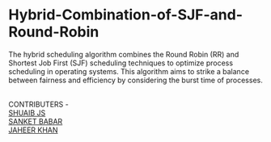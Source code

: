 # Hybrid-Combination-of-SJF-and-Round-Robin
The hybrid scheduling algorithm combines the Round Robin (RR) and Shortest Job First (SJF) scheduling techniques to optimize process scheduling in operating systems. This algorithm aims to strike a balance between fairness and efficiency by considering the burst time of processes.

<br/>CONTRIBUTERS - <br/>
<a href="https://github.com/ShubJas"> 
SHUAIB JS
</a> <br/>
<a href="https://github.com/Sanketsb17"> 
SANKET BABAR
</a> <br/>
<a href="https://github.com/jaheerkhan01"> 
JAHEER KHAN
</a> <br/>

